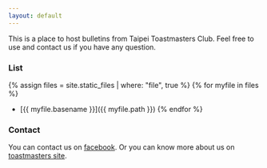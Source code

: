```yaml
---
layout: default
---
```


This is a place to host bulletins from Taipei Toastmasters Club. Feel free
to use and contact us if you have any question.



### List

{% assign files = site.static_files | where: "file", true %}
{% for myfile in files %}
* [{{ myfile.basename }}]({{ myfile.path  }})
{% endfor %}


### Contact

You can contact us on [facebook](https://www.facebook.com/TaipeiToastmastets/).
Or you can know more about us on [toastmasters site](https://www.toastmasters.org.tw/page.php?page_type=club&id=1890&ver=en).



